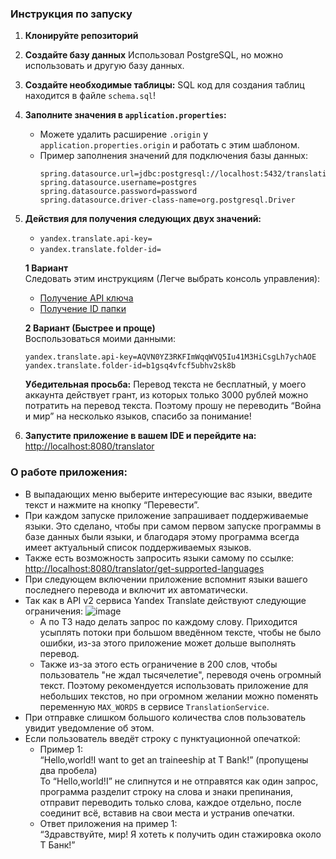 ### Инструкция по запуску

1. **Клонируйте репозиторий**

2. **Создайте базу данных**
   Использовал PostgreSQL, но можно использовать и другую базу данных.

3. **Создайте необходимые таблицы:**
   SQL код для создания таблиц находится в файле `schema.sql`!

4. **Заполните значения в `application.properties`:**
   - Можете удалить расширение `.origin` у `application.properties.origin` и работать с этим шаблоном.
   - Пример заполнения значений для подключения базы данных:
     ```properties
     spring.datasource.url=jdbc:postgresql://localhost:5432/translation_db
     spring.datasource.username=postgres
     spring.datasource.password=password
     spring.datasource.driver-class-name=org.postgresql.Driver
     ```

5. **Действия для получения следующих двух значений:**
   - `yandex.translate.api-key=`
   - `yandex.translate.folder-id=`

   **1 Вариант**  
   Следовать этим инструкциям (Легче выбрать консоль управления):
   - [Получение API ключа](https://yandex.cloud/ru/docs/translate/operations/sa-api-key#prepare-cloud)
   - [Получение ID папки](https://yandex.cloud/ru/docs/resource-manager/operations/folder/get-id#console_1)

   **2 Вариант (Быстрее и проще)**  
   Воспользоваться моими данными:
   ```properties
   yandex.translate.api-key=AQVN0YZ3RKFImWqqWVQ5Iu41M3HiCsgLh7ychAOE
   yandex.translate.folder-id=b1gsq4vfcf5ubhv2sk8b
   ```

   **Убедительная просьба:** Перевод текста не бесплатный, у моего аккаунта действует грант, из которых только 3000 рублей можно потратить на перевод текста. Поэтому прошу не переводить “Война и мир” на несколько языков, спасибо за понимание!

6. **Запустите приложение в вашем IDE и перейдите на:**  
   [http://localhost:8080/translator](http://localhost:8080/translator)

### О работе приложения:

- В выпадающих меню выберите интересующие вас языки, введите текст и нажмите на кнопку “Перевести”.
- При каждом запуске приложение запрашивает поддерживаемые языки. Это сделано, чтобы при самом первом запуске программы в базе данных были языки, и благодаря этому программа всегда имеет актуальный список поддерживаемых языков.
- Также есть возможность запросить языки самому по ссылке:  
  [http://localhost:8080/translator/get-supported-languages](http://localhost:8080/translator/get-supported-languages)
- При следующем включении приложение вспомнит языки вашего последнего перевода и включит их автоматически.
- Так как в API v2 сервиса Yandex Translate действуют следующие ограничения:
  ![image](https://github.com/user-attachments/assets/1f243cb9-b526-4a95-ab98-261f8cfac10d)
  - А по ТЗ надо делать запрос по каждому слову. Приходится усыплять потоки при большом введённом тексте, чтобы не было ошибки, из-за этого приложение может дольше выполнять перевод.
  - Также из-за этого есть ограничение в 200 слов, чтобы пользователь "не ждал тысячелетие", переводя очень огромный текст. Поэтому рекомендуется использовать приложение для небольших текстов, но при огромном желании можно поменять переменную `MAX_WORDS` в сервисе `TranslationService`.
- При отправке слишком большого количества слов пользователь увидит уведомление об этом.
- Если пользователь введёт строку с пунктуационной опечаткой:
  - Пример 1:  
“Hello,world!I want to get an traineeship at T Bank!” (пропущены два пробела)  
То “Hello,world!I” не слипнутся и не отправятся как один запрос, программа разделит строку на слова и знаки препинания, отправит переводить только слова, каждое отдельно, после соединит всё, вставив на свои места и устранив опечатки.  
  - Ответ приложения на пример 1:  
“Здравствуйте, мир! Я хотеть к получить один стажировка около T Банк!”

